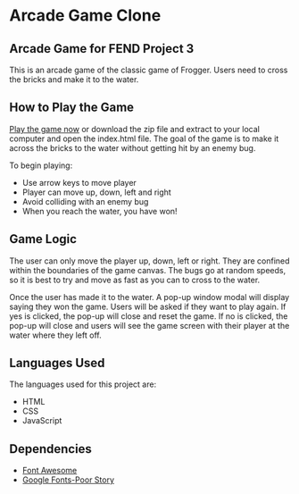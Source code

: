 # Arcade Game Clone
## Arcade Game for FEND Project 3
This is an arcade game of the classic game of Frogger. Users need to cross the bricks and make it to the water.  

## How to Play the Game
[Play the game now](https://aysolis14.github.io/arcade-game/) or download the zip file and extract to your local computer and open the index.html file.
The goal of the game is to make it across the bricks to the water without getting hit by an enemy bug. 

To begin playing:
* Use arrow keys to move player 
* Player can move up, down, left and right
* Avoid colliding with an enemy bug
* When you reach the water, you have won!
 
## Game Logic
The user can only move the player up, down, left or right. They are confined within the boundaries of the game canvas. The bugs go at random speeds, so it is best to try and move as fast as you can to cross to the water. 


Once the user has made it to the water. A pop-up window modal will display saying they won the game. Users will be asked if they want to play again. If yes is clicked, the pop-up will close and reset the game. If no is clicked, the pop-up will close and users will see the game screen with their player at the water where they left off. 


## Languages Used 
The languages used for this project are:
* HTML
* CSS
* JavaScript

## Dependencies 
* [Font Awesome](https://fontawesome.com/)
* [Google Fonts-Poor Story](https://fonts.googleapis.com/css?family=Poor+Story)